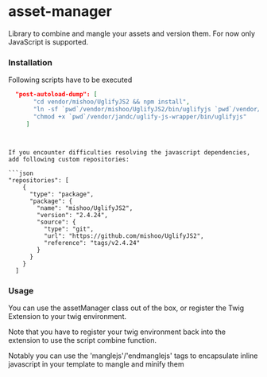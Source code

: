 # asset-manager
Library to combine and mangle your assets and version them.
For now only JavaScript is supported.

### Installation


Following scripts have to be executed

```json
  "post-autoload-dump": [
       "cd vendor/mishoo/UglifyJS2 && npm install",
       "ln -sf `pwd`/vendor/mishoo/UglifyJS2/bin/uglifyjs `pwd`/vendor/jandc/uglify-js-wrapper/bin/uglifyjs",
       "chmod +x `pwd`/vendor/jandc/uglify-js-wrapper/bin/uglifyjs"
     ]
```
```


If you encounter difficulties resolving the javascript dependencies, add following custom repositories:

```json
"repositories": [
    {
      "type": "package",
      "package": {
        "name": "mishoo/UglifyJS2",
        "version": "2.4.24",
        "source": {
          "type": "git",
          "url": "https://github.com/mishoo/UglifyJS2",
          "reference": "tags/v2.4.24"
        }
      }
    }    
  ]
```


### Usage

You can use the assetManager class out of the box, or register the Twig Extension to your twig environment.

Note that you have to register your twig environment back into the extension to use the script combine function.

Notably you can use the 'manglejs'/'endmanglejs' tags to encapsulate inline javascript in your template to mangle and minify them 

